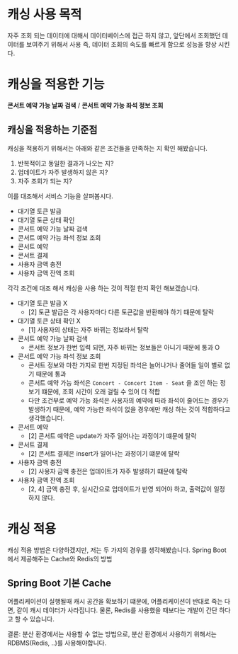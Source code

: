 # 캐싱 사용 목적
자주 조회 되는 데이터에 대해서 데이터베이스에 접근 하지 않고, 앞단에서 조회했던 데이터를 보여주기 위해서 사용
즉, 데이터 조회의 속도를 빠르게 함으로 성능을 향상 시킨다.

# 캐싱을 적용한 기능
**콘서트 예약 가능 날짜 검색** / **콘서트 예약 가능 좌석 정보 조회**

## 캐싱을 적용하는 기준점
캐싱을 적용하기 위해서는 아래와 같은 조건들을 만족하는 지 확인 해봤습니다.
1. 반복적이고 동일한 결과가 나오는 지?
2. 업데이트가 자주 발생하지 않은 지?
3. 자주 조회가 되는 지?

이를 대조해서 서비스 기능을 살펴봅시다.
- 대기열 토큰 발급
- 대기열 토큰 상태 확인
- 콘서트 예약 가능 날짜 검색
- 콘서트 예약 가능 좌석 정보 조회
- 콘서트 예약
- 콘서트 결제
- 사용자 금액 충전
- 사용자 금액 잔액 조회

각각 조건에 대조 해서 캐싱을 사용 하는 것이 적절 한지 확인 해보겠습니다.

- 대기열 토큰 발급 X
  - [2] 토큰 발급은 각 사용자마다 다른 토큰값을 반환해야 하기 떄문에 탈락
- 대기열 토큰 상태 확인 X
  - [1] 사용자의 상태는 자주 바뀌는 정보라서 탈락
- 콘서트 예약 가능 날짜 검색
  - 콘서트 정보가 한번 입력 되면, 자주 바뀌는 정보들은 아니기 때문에 통과 O
- 콘서트 예약 가능 좌석 정보 조회
  - 콘서트 정보와 마찬 가지로 한번 지정된 좌석은 늘어나거나 줄어들 일이 별로 없기 때문에 통과
  - 콘서트 예약 가능 좌석은 `Concert - Concert Item - Seat` 을 조인 하는 정보기 떄문에, 조회 시간이 오래 걸릴 수 있어 더 적합
  - 다만 조건부로 예약 가능 좌석은 사용자의 예약에 따라 좌석이 줄어드는 경우가 발생하기 때문에, 예약 가능한 좌석이 없을 경우에만 캐싱 하는 것이 적합하다고 생각했습니다.
- 콘서트 예약
  - [2] 콘서트 예약은 update가 자주 일어나는 과정이기 떄문에 탈락
- 콘서트 결제
  - [2] 콘서트 결제은 insert가 일어나는 과정이기 떄문에 탈락
- 사용자 금액 충전
  - [2] 사용자 금액 충전은 업데이트가 자주 발생하기 떄문에 탈락
- 사용자 금액 잔액 조회
  - [2, 4] 금액 충전 후, 실시간으로 업데이트가 반영 되어야 하고, 출력값이 일정하지 않다.

# 캐싱 적용
캐싱 적용 방법은 다양하겠지만, 저는 두 가지의 경우를 생각해봤습니다.
Spring Boot에서 제공해주는 Cache와 Redis의 방법

## Spring Boot 기본 Cache
어플리케이션이 실행될때 캐시 공간을 확보하기 떄문에, 어플리케이션이 반대로 죽는 다면, 같이 캐시 데이터가 사라집니다.
물론, Redis를 사용했을 때보다는 개발이 간단 하다고 할 수 있습니다.

결론: 분산 환경에서는 사용할 수 없는 방법으로, 분산 환경에서 사용하기 위해서는 RDBMS(Redis, ..)를 사용해야합니다.